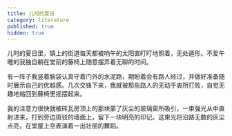 ```yaml
---
title: 儿时的夏日
category: literature
published: true
hidden: true
---
```


儿时的夏日里，镇上的街道每天都被响午的太阳直盯盯地照着，无处遁形。不爱午睡的我独自躺在堂前的藤椅上随意摆弄着无聊的时间。

有一阵子我竖着脑袋认真守着门外的水泥路，期盼着会有路人经过，并做好准备随时展示自己的优越感。几次交锋下来，我就被那些路人的无动于衷所打败，自觉无趣地缩回到藤椅里摇摆起来。

我的注意力很快就被砖瓦房顶上的那块蒙了灰尘的玻璃窗所吸引，一束强光从中直射进来，打到旁边斑驳的墙面上，留下一块明亮的印记。这束光将沿路无数的灰尘点亮，在堂屋上空表演着一出壮丽的舞蹈。



